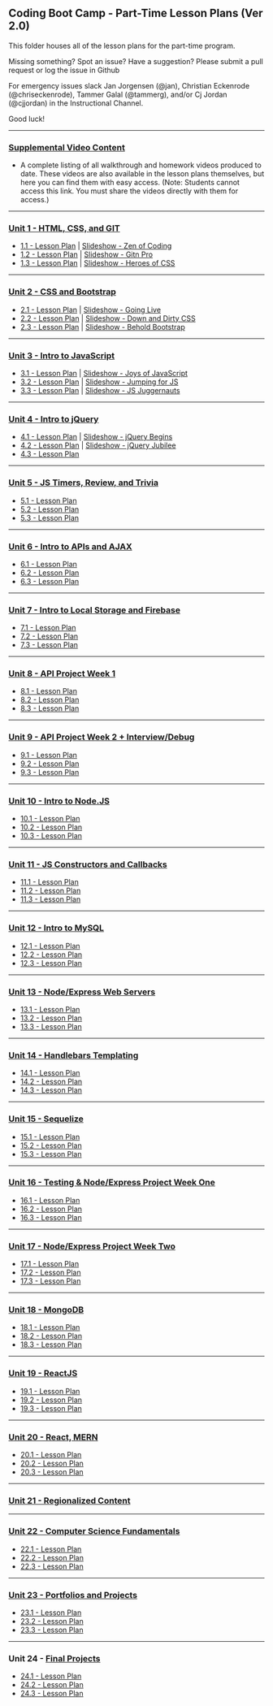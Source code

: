 ## Coding Boot Camp - Part-Time Lesson Plans (Ver 2.0)

This folder houses all of the lesson plans for the part-time program.

Missing something? Spot an issue? Have a suggestion? Please submit a pull request or log the issue in Github

For emergency issues slack Jan Jorgensen (@jan), Christian Eckenrode (@chriseckenrode), Tammer Galal (@tammerg), and/or Cj Jordan (@cjjordan) in the Instructional Channel.

Good luck!

- - -

### [Supplemental Video Content](../../VideoContent.md)

* A complete listing of all walkthrough and homework videos produced to date. These videos are also available in the lesson plans themselves, but here you can find them with easy access. (Note: Students cannot access this link. You must share the videos directly with them for access.)

- - -

### [Unit 1 - HTML, CSS, and GIT](01-Week)

* [1.1 - Lesson Plan](01-Week/01-Day/01-Day-LessonPlan.md) \| [Slideshow - Zen of Coding](01-Week/01-Day/Slide-Shows)
* [1.2 - Lesson Plan](01-Week/02-Day/02-Day-LessonPlan.md) \| [Slideshow - Gitn Pro](01-Week/02-Day/Slide-Shows)
* [1.3 - Lesson Plan](01-Week/03-Day/03-Day-LessonPlan.md) \| [Slideshow - Heroes of CSS](01-Week/03-Day/Slide-Shows)

- - -

### [Unit 2 - CSS and Bootstrap](02-Week)

* [2.1 - Lesson Plan](02-Week/01-Day/01-Day-LessonPlan.md) \| [Slideshow - Going Live](02-Week/01-Day/Slide-Shows)
* [2.2 - Lesson Plan](02-Week/02-Day/02-Day-LessonPlan.md) \| [Slideshow - Down and Dirty CSS](02-Week/02-Day/Slide-Shows)
* [2.3 - Lesson Plan](02-Week/03-Day/03-Day-LessonPlan.md) \| [Slideshow - Behold Bootstrap](02-Week/03-Day/Slide-Shows)

- - -

### [Unit 3 - Intro to JavaScript](03-Week)

* [3.1 - Lesson Plan](03-Week/01-Day/01-Day-LessonPlan.md) \| [Slideshow - Joys of JavaScript](03-Week/01-Day/Slide-Shows)
* [3.2 - Lesson Plan](03-Week/02-Day/02-Day-LessonPlan.md) \| [Slideshow - Jumping for JS](03-Week/02-Day/Slide-Shows)
* [3.3 - Lesson Plan](03-Week/03-Day/03-Day-LessonPlan.md) \| [Slideshow - JS Juggernauts](03-Week/03-Day/Slide-Shows)

- - -

### [Unit 4 - Intro to jQuery](04-Week)

* [4.1 - Lesson Plan](04-Week/01-Day/01-Day-LessonPlan.md) \| [Slideshow - jQuery Begins](04-Week/01-Day/Slide-Shows)
* [4.2 - Lesson Plan](04-Week/02-Day/02-Day-LessonPlan.md) \| [Slideshow - jQuery Jubilee](04-Week/02-Day/Slide-Shows)
* [4.3 - Lesson Plan](04-Week/03-Day/03-Day-LessonPlan.md)

- - -

### [Unit 5 - JS Timers, Review, and Trivia](05-Week)

* [5.1 - Lesson Plan](05-Week/01-Day/01-Day-LessonPlan.md)
* [5.2 - Lesson Plan](05-Week/02-Day/02-Day-LessonPlan.md)
* [5.3 - Lesson Plan](05-Week/03-Day/03-Day-LessonPlan.md)

- - -

### [Unit 6 - Intro to APIs and AJAX](06-Week)

* [6.1 - Lesson Plan](06-Week/01-Day/01-Day-LessonPlan.md)
* [6.2 - Lesson Plan](06-Week/02-Day/02-Day-LessonPlan.md)
* [6.3 - Lesson Plan](06-Week/03-Day/03-Day-LessonPlan.md)

- - -

### [Unit 7 - Intro to Local Storage and Firebase](07-Week/)

* [7.1 - Lesson Plan](07-Week/01-Day/01-Day-LessonPlan.md)
* [7.2 - Lesson Plan](07-Week/02-Day/02-Day-LessonPlan.md)
* [7.3 - Lesson Plan](07-Week/03-Day/03-Day-LessonPlan.md)

- - -

### [Unit 8 - API Project Week 1](08-Week)

* [8.1 - Lesson Plan](08-Week/01-Day/01-Day-LessonPlan.md)
* [8.2 - Lesson Plan](08-Week/02-Day/02-Day-LessonPlan.md)
* [8.3 - Lesson Plan](08-Week/03-Day/03-Day-LessonPlan.md)

- - -

### [Unit 9 - API Project Week 2 + Interview/Debug](09-Week)

* [9.1 - Lesson Plan](09-Week/01-Day/01-Day-LessonPlan.md)
* [9.2 - Lesson Plan](09-Week/02-Day/02-Day-LessonPlan.md)
* [9.3 - Lesson Plan](09-Week/03-Day/03-Day-LessonPlan.md)

- - -

### [Unit 10 - Intro to Node.JS](10-Week)

* [10.1 - Lesson Plan](10-Week/01-Day/01-Day-LessonPlan.md)
* [10.2 - Lesson Plan](10-Week/02-Day/02-Day-LessonPlan.md)
* [10.3 - Lesson Plan](10-Week/03-Day/03-Day-LessonPlan.md)

- - -

### [Unit 11 - JS Constructors and Callbacks](11-Week)

* [11.1 - Lesson Plan](11-Week/01-Day/01-Day-LessonPlan.md)
* [11.2 - Lesson Plan](11-Week/02-Day/02-Day-LessonPlan.md)
* [11.3 - Lesson Plan](11-Week/03-Day/03-Day-LessonPlan.md)

- - -

### [Unit 12 - Intro to MySQL](12-Week)

* [12.1 - Lesson Plan](12-Week/01-Day/01-Day-LessonPlan.md)
* [12.2 - Lesson Plan](12-Week/02-Day/02-Day-LessonPlan.md)
* [12.3 - Lesson Plan](12-Week/03-Day/03-Day-LessonPlan.md)

- - -

### [Unit 13 - Node/Express Web Servers](13-Week)

* [13.1 - Lesson Plan](13-Week/01-Day/01-Day-LessonPlan.md)
* [13.2 - Lesson Plan](13-Week/02-Day/02-Day-LessonPlan.md)
* [13.3 - Lesson Plan](13-Week/03-Day/03-Day-LessonPlan.md)

- - -

### [Unit 14 - Handlebars Templating](14-Week)

* [14.1 - Lesson Plan](14-Week/01-Day/01-Day-LessonPlan.md)
* [14.2 - Lesson Plan](14-Week/02-Day/02-Day-LessonPlan.md)
* [14.3 - Lesson Plan](14-Week/03-Day/03-Day-LessonPlan.md)

- - -

### [Unit 15 - Sequelize](15-Week)

* [15.1 - Lesson Plan](15-Week/01-Day/01-Day-LessonPlan.md)
* [15.2 - Lesson Plan](15-Week/02-Day/02-Day-LessonPlan.md)
* [15.3 - Lesson Plan](15-Week/03-Day/03-Day-LessonPlan.md)

- - -

### [Unit 16 - Testing & Node/Express Project Week One](16-Week)

* [16.1 - Lesson Plan](16-Week/01-Day/01-Day-LessonPlan.md)
* [16.2 - Lesson Plan](16-Week/02-Day/02-Day-LessonPlan.md)
* [16.3 - Lesson Plan](16-Week/03-Day/03-Day-LessonPlan.md)

- - -

### [Unit 17 - Node/Express Project Week Two](17-Week)

* [17.1 - Lesson Plan](17-Week/01-Day/01-Day-LessonPlan.md)
* [17.2 - Lesson Plan](17-Week/02-Day/02-Day-LessonPlan.md)
* [17.3 - Lesson Plan](17-Week/03-Day/03-Day-LessonPlan.md)

- - -

### [Unit 18 - MongoDB](18-Week)

* [18.1 - Lesson Plan](18-Week/01-Day/01-Day-LessonPlan.md)
* [18.2 - Lesson Plan](18-Week/02-Day/02-Day-LessonPlan.md)
* [18.3 - Lesson Plan](18-Week/03-Day/03-Day-LessonPlan.md)

- - -

### [Unit 19 - ReactJS](19-Week)

* [19.1 - Lesson Plan](19-Week/01-Day/01-Day-LessonPlan.md)
* [19.2 - Lesson Plan](19-Week/02-Day/02-Day-LessonPlan.md)
* [19.3 - Lesson Plan](19-Week/03-Day/03-Day-LessonPlan.md)

- - -

### [Unit 20 - React, MERN](20-Week)

* [20.1 - Lesson Plan](20-Week/01-Day/01-Day-LessonPlan.md)
* [20.2 - Lesson Plan](20-Week/02-Day/02-Day-LessonPlan.md)
* [20.3 - Lesson Plan](20-Week/03-Day/03-Day-LessonPlan.md)

- - -

### [Unit 21 - Regionalized Content](21-Week)

- - -

### [Unit 22 - Computer Science Fundamentals](22-Week)

* [22.1 - Lesson Plan](22-Week/01-Day/01-Day-LessonPlan.md)
* [22.2 - Lesson Plan](22-Week/02-Day/02-Day-LessonPlan.md)
* [22.3 - Lesson Plan](22-Week/03-Day/03-Day-LessonPlan.md)

- - -

### [Unit 23 - Portfolios and Projects](23-Week)

* [23.1 - Lesson Plan](23-Week/01-Day/01-Day-LessonPlan.md)
* [23.2 - Lesson Plan](23-Week/02-Day/02-Day-LessonPlan.md)
* [23.3 - Lesson Plan](23-Week/03-Day/03-Day-LessonPlan.md)

- - -

### Unit 24 - [Final Projects](24-Week)

* [24.1 - Lesson Plan](24-Week/01-Day/01-Day-LessonPlan.md)
* [24.2 - Lesson Plan](24-Week/02-Day/02-Day-LessonPlan.md)
* [24.3 - Lesson Plan](24-Week/03-Day/03-Day-LessonPlan.md)
